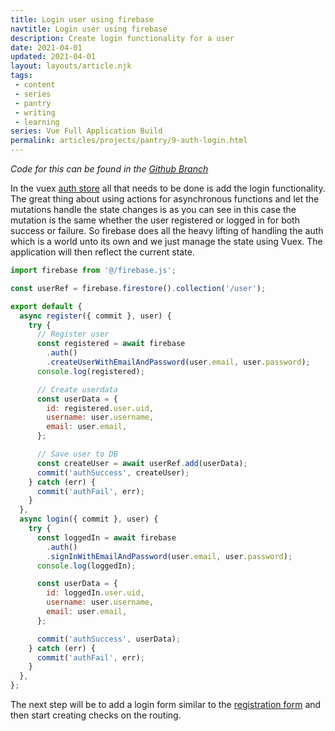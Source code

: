 ```yaml
---
title: Login user using firebase
navtitle: Login user using firebase
description: Create login functionality for a user
date: 2021-04-01
updated: 2021-04-01
layout: layouts/article.njk
tags: 
 - content
 - series
 - pantry
 - writing
 - learning
series: Vue Full Application Build
permalink: articles/projects/pantry/9-auth-login.html
---
```


*Code for this can be found in the [Github Branch](https://github.com/bikingbadger/pantry/tree/9-auth-login)*

In the vuex [auth store](/articles/series/pantry/7-auth-register.html) all that needs to be done is add the login functionality. The great thing about using actions for asynchronous functions and let the mutations handle the state changes is as you can see in this case the mutation is the same whether the user registered or logged in for both success or failure. So firebase does all the heavy lifting of handling the auth which is a world unto its own and we just manage the state using Vuex. The application will then reflect the current state. 

```js
import firebase from '@/firebase.js';

const userRef = firebase.firestore().collection('/user');

export default {
  async register({ commit }, user) {
    try {
      // Register user
      const registered = await firebase
        .auth()
        .createUserWithEmailAndPassword(user.email, user.password);
      console.log(registered);

      // Create userdata
      const userData = {
        id: registered.user.uid,
        username: user.username,
        email: user.email,
      };

      // Save user to DB
      const createUser = await userRef.add(userData);
      commit('authSuccess', createUser);
    } catch (err) {
      commit('authFail', err);
    }
  },
  async login({ commit }, user) {
    try {
      const loggedIn = await firebase
        .auth()
        .signInWithEmailAndPassword(user.email, user.password);
      console.log(loggedIn);

      const userData = {
        id: loggedIn.user.uid,
        username: user.username,
        email: user.email,
      };

      commit('authSuccess', userData);
    } catch (err) {
      commit('authFail', err);
    }
  },
};
```

The next step will be to add a login form similar to the [registration form](/articles/series/pantry/8-register-form.html) and then start creating checks on the routing.